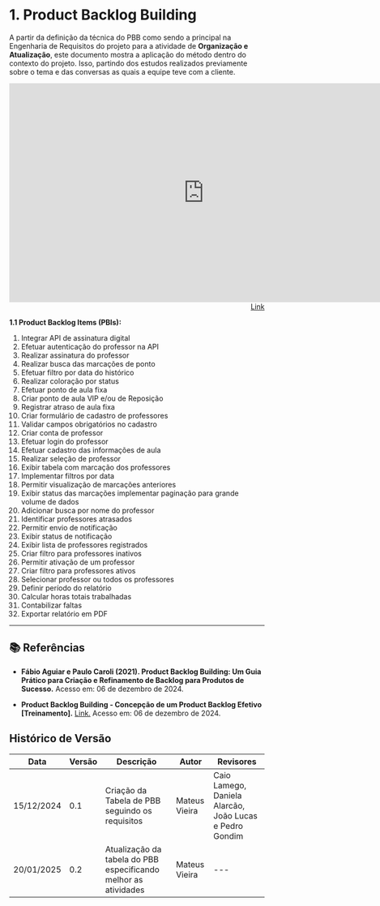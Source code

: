 # 1. Product Backlog Building

A partir da definição da técnica do PBB como sendo a principal na Engenharia de Requisitos do projeto para a atividade de **Organização e Atualização**, este documento mostra a aplicação do método dentro do contexto do projeto. Isso, partindo dos estudos realizados previamente sobre o tema e das conversas as quais a equipe teve com a cliente.

<iframe width="768" height="432" src="https://miro.com/app/live-embed/uXjVLr4RHYA=/?moveToViewport=-971,-522,1788,1657&embedId=298062954251" frameborder="0" scrolling="no" allow="fullscreen; clipboard-read; clipboard-write" allowfullscreen></iframe>

<div align="right">
    <a target="_blank" href="https://miro.com/app/board/uXjVLr4RHYA=/?share_link_id=770429969633">
        Link
    </a>
</div>

**1.1 Product Backlog Items (PBIs):**

1. Integrar API de assinatura digital
2. Efetuar autenticação do professor na API
3. Realizar assinatura do professor
4. Realizar busca das marcações de ponto
5. Efetuar filtro por data do histórico
6. Realizar coloração por status
7. Efetuar ponto de aula fixa
8. Criar ponto de aula VIP e/ou de Reposição
9. Registrar atraso de aula fixa
10. Criar formulário de cadastro de professores
11. Validar campos obrigatórios no cadastro
12. Criar conta de professor
13. Efetuar login do professor
14. Efetuar cadastro das informações de aula
15. Realizar seleção de professor
16. Exibir tabela com marcação dos professores
17. Implementar filtros por data
18. Permitir visualização de marcações anteriores
19. Exibir status das marcações implementar paginação para grande volume de dados
20. Adicionar busca por nome do professor
21. Identificar professores atrasados
22. Permitir envio de notificação
23. Exibir status de notificação
24. Exibir lista de professores registrados
25. Criar filtro para professores inativos
26. Permitir ativação de um professor
27. Criar filtro para professores ativos
28. Selecionar professor ou todos os professores
29. Definir período do relatório
30. Calcular horas totais trabalhadas
31. Contabilizar faltas
32. Exportar relatório em PDF

---

## 📚 Referências

- **Fábio Aguiar e Paulo Caroli (2021). Product Backlog Building: Um Guia Prático para Criação e Refinamento de Backlog para Produtos de Sucesso.** Acesso em: 06 de dezembro de 2024.

- **Product Backlog Building - Concepção de um Product Backlog Efetivo [Treinamento].** <a target="_blank" href="https://www.productbacklogbuilding.com/slides/PBB.pdf">Link.</a> Acesso em: 06 de dezembro de 2024.

## Histórico de Versão

Data       | Versão | Descrição                                                | Autor                      | Revisores
---------- | ------ | -------------------------------------------------------- | -------------------------- | ----------------------------------------
15/12/2024 | 0.1    | Criação da Tabela de PBB seguindo os requisitos | Mateus Vieira | Caio Lamego, Daniela Alarcão, João Lucas e Pedro Gondim
20/01/2025 | 0.2    | Atualização da tabela do PBB especificando melhor as atividades | Mateus Vieira | ---
